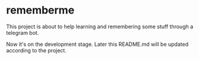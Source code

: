# rememberme

This project is about to help learning and remembering some stuff through a telegram bot. 

Now it's on the development stage. Later this README.md will be updated according to the project.
